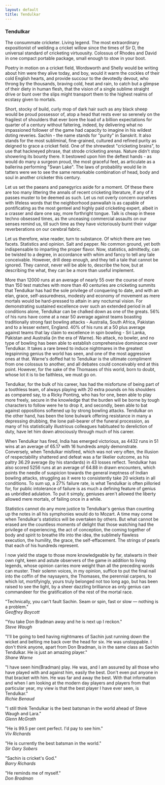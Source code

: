```yaml
---
layout: default
title: Tendulkar
---
```


### Tendulkar

The consummate cricketer. Living legend. The most extraordinary expositionist of weilding a cricket willow since the times of Sir D, the universal standard of cricketing virtuousity. Colossus of Rhodes and David in one compact portable package, small enough to stow in your boot.

Poetry in motion on a cricket field, Wordsworth and Shelly would be writing about him were they alive today, and boy, would it warm the cockles of their cold English hearts, and provide succour to the devotedly devout, who throng by the thousands, braving cold, heat and rain, to catch but a glimpse of their diety in human flesh, that the vision of a single sublime straight drive or bunt over the slips might transport them to the highest realms of ecstasy given
to mortals. 

Short, stocky of build, curly mop of dark hair such as any black sheep would be proud possessor of, atop a head that rests ever so serenely on the fragilest of shoulders that ever bore the load of a billion expectations for quarter of a century without faltering, indeed, by delivering what no impassioned follower of the game had capacity to imagine in his wildest doting reveries. Sachin - the name stands for "purity" in Sanskrit. It also stands for the most subliminal, fine-grained, cultured and refined purity as deigned to grace a cricket field. One of the shrewdest "cricketing brains", to use that hackneyed phrase, that strode cricketing arenas. Nature didn't stop showering its bounty there. It bestowed upon him the deftest hands - as would do many a surgeon proud, the most graceful feet, as articulate as a ballerina performing "Swan Lake".  The laws of probability would lie in tatters were we to see the same remarkable combination of head, body and soul in another cricketer this century.

Let us set the paeans and panegyrics aside for a moment. Of these there are too many littering the annals of recent cricketing literature, if any of it passes muster to be deemed as such. Let us not overly concern ourselves with lifeless words that the neighborhood panwallah is as capable of pontificating as the most genteel and highly paid cricketing expert, albeit in a crasser and dare one say, more forthright tongue. Talk is cheap in these techno obsessed times, as the unceasing commercial assaults on our senses remind us, till such time as they have victoriously burnt their vulgar reverberations on our cerebral fabric. 

Let us therefore, wise reader, turn to substance. Of which there are two facets. Statistics and opinion. Salt and pepper. No common ground, yet both indispensable to imparting the proper flavor. Now, statistics, admittedly, can be twisted to a degree, in accordance with whim and fancy to tell any tale conceivable. However, drill deep enough, and they tell a tale that cannot be ignored. They cannot, never will be able to, describe the how, but at describing the what, they can be a more than useful implement. 
 
More than 12000 runs at an average of nearly 55 over the course of more than 150 test matches with more than 40 centuries are cricketing summits that Tendulkar has had the sole privilege of conquering to date, and with an elan, grace, self-assuredness, modesty and economy of movement as mere mortals would be hard-pressed to attain in any nocturnal vision. For demonstrating sustained excellence over such an extended period in all conditions alone, Tendulkar can be chalked down as one of the greats. 56% of his runs have come at a near 50 average against teams boasting traditionally strong fast bowling attacks - Australia, South Africa, Pakistan and to a lesser extent, England.  40% of his runs at a 50 plus average against teams that lay claim to excellence in spin bowling - Sri Lanka, Pakistan and Australia (in the era of Warne). No attack, no bowler, and no type of bowling has  been able to establish comprehensive dominance over Tendulkar. It takes a rare breed to induce nightmares in the greatest legspinning genius the world has seen, and one of the most aggressive ones at that. Warne's doffed hat to Tendulkar is the ultimate compliment from one colossus to another, and all debates could conceivably end at this point. However, for the sake of the Thomases of this world, born to doubt, whose lot it is to be faithless, we must go on.

Tendulkar, for the bulk of his career, has had the misfortune of being part of a toothless team, of always playing with 20 extra pounds on his shoulders as compared say, to a Ricky Ponting, who has for one, been able to play more freely, secure in the knowledge that the burden will be borne by tough characters to follow were he to drop it, and secondly, been able to bat against oppositions softened up by strong bowling attacks. Tendulkar on the other hand, has been the lone bulwark offering resistance in many a depressing drubbing, the lone pall-bearer of the funeral procession, as many of his statistically illustrious colleagues habituated to dereliction of duty, have let him down atrociously through much of his career.   

When Tendulkar has fired, India has emerged victorious, as 4432 runs in 51 wins at an average of 65.17 with 16 hundreds amply demonstrate. Conversely, when Tendulkar misfired, which was not very often, the illusion of respectability shattered and defeat was a far likelier outcome, as his paltry 36.29 average (by his standards) in 43 losses reflect. Tendulkar has also scored 5256 runs at an average of 64.88 in drawn encounters, which points the needle of suspicion towards the general ineptness of Indian bowling attacks, struggling as it were to consistently take 20 wickets in all conditions. To sum up, a 27% failure rate, is what Tendulkar is often pilloried for, for public intolerance of failure is as much a defining feature of genius as unbridled adulation. To put it simply, geniuses aren't allowed the liberty allowed mere mortals, of failing once in a while.

Statistics cannot do any more justice to Tendulkar's genius than counting up the notes in all his symphonies would do to Mozart. A time may come when Tendulkar's statistics will be overtaken by others. But what cannot be erased are the countless moments of delight that those watching had the privilege of experiencing, the act of conception, the coming together of body and spirit to breathe life into the idea, the sublimely flawless execution, the humility, the grace, the self-effacement. The strings of pearls that each of his hundreds represent.

I now yield the stage to those more knowledgeable by far, stalwarts in their own right, keen and astute observers of the game in addition to living legends, whose opinion carries more weight than all the preceding words can muster. Their solemn voices, in my opinion, suffice to put the final 
nail into the coffin of the naysayers, the Thomases, the perennial carpers, to which lot, mortifyingly, yours truly belonged not too long ago, but has been raised to see the
light, by a sheer dazzling brilliance as only genius can commandeer for the gratification of the rest of the mortal race. 

"Technically, you can't fault Sachin. Seam or spin, fast or slow — nothing is a problem."<br/>
_Geoffrey Boycott_

"You take Don Bradman away and he is next up I reckon."<br/> 
_Steve Waugh_

"I'll be going to bed having nightmares of Sachin just running down the wicket and belting me back over the head for six. He was unstoppable. I don't think anyone, apart from Don Bradman, is in the same class as Sachin Tendulkar. He is just an amazing player."<br/>
_Shane Warne_

"I have seen him(Bradman) play. He was, and I am assured by all those who have played with and against him, easily the best. Don't even put anyone in that bracket with him. He was far and away the best. With that information and when I am looking at the modern day players and players from that particular year, my view is that the best player I have ever seen, is Tendulkar."<br/>
_Richie Benaud_

"I still think Tendulkar is the best batsman in the world ahead of Steve Waugh and Lara."<br/>
_Glenn McGrath_

"He is 99.5 per cent perfect. I'd pay to see him."<br/>
_Viv Richards_

"He is currently the best batsman in the world."<br/>
_Sir Gary Sobers_

"Sachin is cricket's God."<br/>
_Barry Richards_

"He reminds me of myself."<br/>
_Don Bradman_
